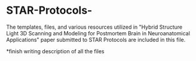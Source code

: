 # STAR-Protocols-

The templates, files, and various resources utilized in "Hybrid Structure Light 3D Scanning and Modeling for Postmortem Brain in Neuroanatomical Applications" paper submitted to STAR Protocols are included in this file. 

*finish writing description of all the files
